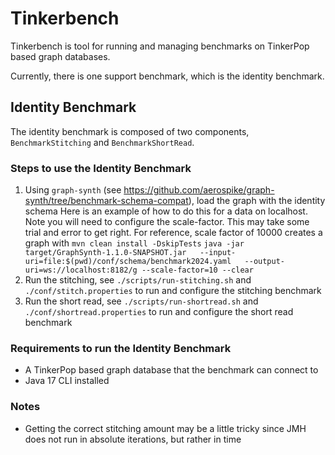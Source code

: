 # Tinkerbench

Tinkerbench is tool for running and managing benchmarks on TinkerPop based graph databases.

Currently, there is one support benchmark, which is the identity benchmark.

## Identity Benchmark

The identity benchmark is composed of two components, `BenchmarkStitching` and `BenchmarkShortRead`.

### Steps to use the Identity Benchmark

1. Using `graph-synth` (see https://github.com/aerospike/graph-synth/tree/benchmark-schema-compat), load the graph with the identity schema
   Here is an example of how to do this for a data on localhost. Note you will need to configure the scale-factor. This may take some trial and error to get right.
   For reference, scale factor of 10000 creates a graph with 
   `mvn clean install -DskipTests`
   `java -jar target/GraphSynth-1.1.0-SNAPSHOT.jar   --input-uri=file:$(pwd)/conf/schema/benchmark2024.yaml   --output-uri=ws://localhost:8182/g --scale-factor=10 --clear`
2. Run the stitching, see `./scripts/run-stitching.sh` and `./conf/stitch.properties` to run and configure the stitching benchmark
3. Run the short read, see `./scripts/run-shortread.sh` and `./conf/shortread.properties` to run and configure the short read benchmark

### Requirements to run the Identity Benchmark

- A TinkerPop based graph database that the benchmark can connect to
- Java 17 CLI installed

### Notes

- Getting the correct stitching amount may be a little tricky since JMH does not run in absolute iterations, but rather in time
